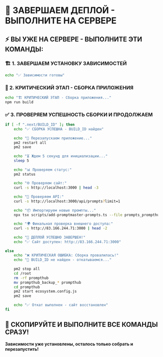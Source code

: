 # 🚀 ЗАВЕРШАЕМ ДЕПЛОЙ - ВЫПОЛНИТЕ НА СЕРВЕРЕ

## ⚡ ВЫ УЖЕ НА СЕРВЕРЕ - ВЫПОЛНИТЕ ЭТИ КОМАНДЫ:

### 🏗️ 1. ЗАВЕРШАЕМ УСТАНОВКУ ЗАВИСИМОСТЕЙ
```bash
echo "✅ Зависимости готовы"
```

### 🔨 2. КРИТИЧЕСКИЙ ЭТАП - СБОРКА ПРИЛОЖЕНИЯ
```bash
echo "🏗️ КРИТИЧЕСКИЙ ЭТАП - Сборка приложения..."
npm run build
```

### ✅ 3. ПРОВЕРЯЕМ УСПЕШНОСТЬ СБОРКИ И ПРОДОЛЖАЕМ
```bash
if [ -f ".next/BUILD_ID" ]; then
    echo "✅ СБОРКА УСПЕШНА - BUILD_ID найден"
    
    echo "🔄 Перезапускаем приложение..."
    pm2 restart all
    pm2 save
    
    echo "⏳ Ждем 5 секунд для инициализации..."
    sleep 5
    
    echo "📊 Проверяем статус:"
    pm2 status
    
    echo "🌐 Проверяем сайт:"
    curl -s http://localhost:3000 | head -3
    
    echo "🔗 Проверяем API:"
    curl -s http://localhost:3000/api/prompts?limit=1
    
    echo "📦 Импортируем новые промпты..."
    npx tsx scripts/add-promptmaster-prompts.ts --file prompts_prompthub4.json
    
    echo "🌍 Финальная проверка внешнего доступа:"
    curl -s http://83.166.244.71:3000 | head -2
    
    echo "🎉 ДЕПЛОЙ УСПЕШНО ЗАВЕРШЕН!"
    echo "✅ Сайт доступен: http://83.166.244.71:3000"
    
else
    echo "❌ КРИТИЧЕСКАЯ ОШИБКА: Сборка провалилась!"
    echo "🚨 BUILD_ID не найден - откатываемся..."
    
    pm2 stop all
    cd /root
    rm -rf prompthub
    mv prompthub_backup_* prompthub
    cd prompthub
    pm2 start ecosystem.config.js
    pm2 save
    
    echo "✅ Откат выполнен - сайт восстановлен"
fi
```

## 🎯 СКОПИРУЙТЕ И ВЫПОЛНИТЕ ВСЕ КОМАНДЫ СРАЗУ!

**Зависимости уже установлены, осталось только собрать и перезапустить!**
